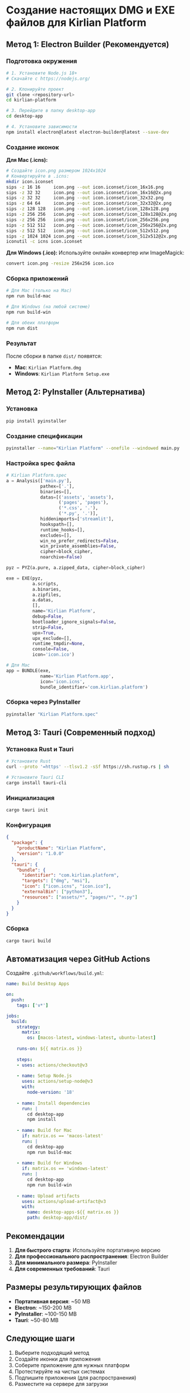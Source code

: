# Создание настоящих DMG и EXE файлов для Kirlian Platform

## Метод 1: Electron Builder (Рекомендуется)

### Подготовка окружения

```bash
# 1. Установите Node.js 18+ 
# Скачайте с https://nodejs.org/

# 2. Клонируйте проект
git clone <repository-url>
cd kirlian-platform

# 3. Перейдите в папку desktop-app
cd desktop-app

# 4. Установите зависимости
npm install electron@latest electron-builder@latest --save-dev
```

### Создание иконок

**Для Mac (.icns):**
```bash
# Создайте icon.png размером 1024x1024
# Конвертируйте в .icns:
mkdir icon.iconset
sips -z 16 16     icon.png --out icon.iconset/icon_16x16.png
sips -z 32 32     icon.png --out icon.iconset/icon_16x16@2x.png
sips -z 32 32     icon.png --out icon.iconset/icon_32x32.png
sips -z 64 64     icon.png --out icon.iconset/icon_32x32@2x.png
sips -z 128 128   icon.png --out icon.iconset/icon_128x128.png
sips -z 256 256   icon.png --out icon.iconset/icon_128x128@2x.png
sips -z 256 256   icon.png --out icon.iconset/icon_256x256.png
sips -z 512 512   icon.png --out icon.iconset/icon_256x256@2x.png
sips -z 512 512   icon.png --out icon.iconset/icon_512x512.png
sips -z 1024 1024 icon.png --out icon.iconset/icon_512x512@2x.png
iconutil -c icns icon.iconset
```

**Для Windows (.ico):**
Используйте онлайн конвертер или ImageMagick:
```bash
convert icon.png -resize 256x256 icon.ico
```

### Сборка приложений

```bash
# Для Mac (только на Mac)
npm run build-mac

# Для Windows (на любой системе)
npm run build-win

# Для обеих платформ
npm run dist
```

### Результат

После сборки в папке `dist/` появятся:
- **Mac**: `Kirlian Platform.dmg`
- **Windows**: `Kirlian Platform Setup.exe`

## Метод 2: PyInstaller (Альтернатива)

### Установка
```bash
pip install pyinstaller
```

### Создание спецификации
```bash
pyinstaller --name="Kirlian Platform" --onefile --windowed main.py
```

### Настройка spec файла
```python
# Kirlian Platform.spec
a = Analysis(['main.py'],
             pathex=['.'],
             binaries=[],
             datas=[('assets', 'assets'),
                    ('pages', 'pages'),
                    ('*.css', '.'),
                    ('*.py', '.')],
             hiddenimports=['streamlit'],
             hookspath=[],
             runtime_hooks=[],
             excludes=[],
             win_no_prefer_redirects=False,
             win_private_assemblies=False,
             cipher=block_cipher,
             noarchive=False)

pyz = PYZ(a.pure, a.zipped_data, cipher=block_cipher)

exe = EXE(pyz,
          a.scripts,
          a.binaries,
          a.zipfiles,
          a.datas,
          [],
          name='Kirlian Platform',
          debug=False,
          bootloader_ignore_signals=False,
          strip=False,
          upx=True,
          upx_exclude=[],
          runtime_tmpdir=None,
          console=False,
          icon='icon.ico')

# Для Mac
app = BUNDLE(exe,
             name='Kirlian Platform.app',
             icon='icon.icns',
             bundle_identifier='com.kirlian.platform')
```

### Сборка через PyInstaller
```bash
pyinstaller "Kirlian Platform.spec"
```

## Метод 3: Tauri (Современный подход)

### Установка Rust и Tauri
```bash
# Установите Rust
curl --proto '=https' --tlsv1.2 -sSf https://sh.rustup.rs | sh

# Установите Tauri CLI
cargo install tauri-cli
```

### Инициализация
```bash
cargo tauri init
```

### Конфигурация
```json
{
  "package": {
    "productName": "Kirlian Platform",
    "version": "1.0.0"
  },
  "tauri": {
    "bundle": {
      "identifier": "com.kirlian.platform",
      "targets": ["dmg", "msi"],
      "icon": ["icon.icns", "icon.ico"],
      "externalBin": ["python3"],
      "resources": ["assets/*", "pages/*", "*.py"]
    }
  }
}
```

### Сборка
```bash
cargo tauri build
```

## Автоматизация через GitHub Actions

Создайте `.github/workflows/build.yml`:

```yaml
name: Build Desktop Apps

on:
  push:
    tags: ['v*']

jobs:
  build:
    strategy:
      matrix:
        os: [macos-latest, windows-latest, ubuntu-latest]
    
    runs-on: ${{ matrix.os }}
    
    steps:
    - uses: actions/checkout@v3
    
    - name: Setup Node.js
      uses: actions/setup-node@v3
      with:
        node-version: '18'
    
    - name: Install dependencies
      run: |
        cd desktop-app
        npm install
    
    - name: Build for Mac
      if: matrix.os == 'macos-latest'
      run: |
        cd desktop-app
        npm run build-mac
    
    - name: Build for Windows  
      if: matrix.os == 'windows-latest'
      run: |
        cd desktop-app
        npm run build-win
    
    - name: Upload artifacts
      uses: actions/upload-artifact@v3
      with:
        name: desktop-apps-${{ matrix.os }}
        path: desktop-app/dist/
```

## Рекомендации

1. **Для быстрого старта**: Используйте портативную версию
2. **Для профессионального распространения**: Electron Builder
3. **Для минимального размера**: PyInstaller
4. **Для современных требований**: Tauri

## Размеры результирующих файлов

- **Портативная версия**: ~50 MB
- **Electron**: ~150-200 MB  
- **PyInstaller**: ~100-150 MB
- **Tauri**: ~50-80 MB

## Следующие шаги

1. Выберите подходящий метод
2. Создайте иконки для приложения
3. Соберите приложение для нужных платформ
4. Протестируйте на чистых системах
5. Подпишите приложения (для распространения)
6. Разместите на сервере для загрузки